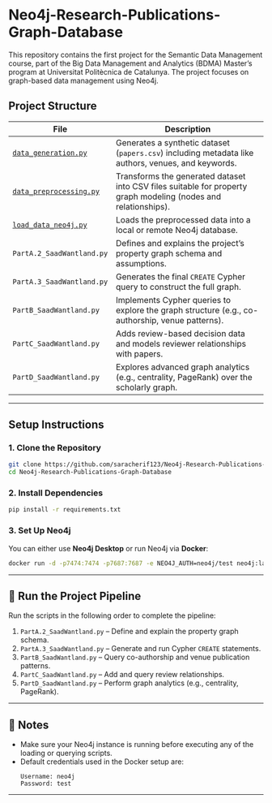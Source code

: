# Neo4j-Research-Publications-Graph-Database
This repository contains the first project for the Semantic Data Management course, part of the Big Data Management and Analytics (BDMA) Master’s program at Universitat Politècnica de Catalunya. The project focuses on graph-based data management using Neo4j.


## Project Structure

| File | Description |
|------|-------------|
| [`data_generation.py`](https://github.com/saracherif123/Neo4j-Research-Publications-Graph-Database/blob/main/data_generation.py) | Generates a synthetic dataset (`papers.csv`) including metadata like authors, venues, and keywords. |
| [`data_preprocessing.py`](https://github.com/saracherif123/Neo4j-Research-Publications-Graph-Database/blob/main/data_preprocessing.py) | Transforms the generated dataset into CSV files suitable for property graph modeling (nodes and relationships). |
| [`load_data_neo4j.py`](https://github.com/saracherif123/Neo4j-Research-Publications-Graph-Database/blob/main/load_data_neo4j.py) | Loads the preprocessed data into a local or remote Neo4j database. |
| `PartA.2_SaadWantland.py` | Defines and explains the project’s property graph schema and assumptions. |
| `PartA.3_SaadWantland.py` | Generates the final `CREATE` Cypher query to construct the full graph. |
| `PartB_SaadWantland.py` | Implements Cypher queries to explore the graph structure (e.g., co-authorship, venue patterns). |
| `PartC_SaadWantland.py` | Adds review-based decision data and models reviewer relationships with papers. |
| `PartD_SaadWantland.py` | Explores advanced graph analytics (e.g., centrality, PageRank) over the scholarly graph. |

---

##  Setup Instructions

### 1. Clone the Repository

```bash
git clone https://github.com/saracherif123/Neo4j-Research-Publications-Graph-Database.git
cd Neo4j-Research-Publications-Graph-Database
```

### 2. Install Dependencies

```bash
pip install -r requirements.txt
```

### 3. Set Up Neo4j

You can either use **Neo4j Desktop** or run Neo4j via **Docker**:

```bash
docker run -d -p7474:7474 -p7687:7687 -e NEO4J_AUTH=neo4j/test neo4j:latest
```

---

## 🚀 Run the Project Pipeline

Run the scripts in the following order to complete the pipeline:

 
1. `PartA.2_SaadWantland.py` – Define and explain the property graph schema.  
2. `PartA.3_SaadWantland.py` – Generate and run Cypher `CREATE` statements.  
3. `PartB_SaadWantland.py` – Query co-authorship and venue publication patterns.  
4. `PartC_SaadWantland.py` – Add and query review relationships.  
5. `PartD_SaadWantland.py` – Perform graph analytics (e.g., centrality, PageRank).  

---

## 📌 Notes

- Make sure your Neo4j instance is running before executing any of the loading or querying scripts.  
- Default credentials used in the Docker setup are:  
  ```
  Username: neo4j  
  Password: test
  ```

---


